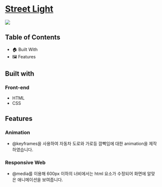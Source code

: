 <h1><a href="https://iamodh.github.io/street-light/">Street Light</a></h1>
<img src="https://github.com/iamodh/street-light/assets/68431235/3b3a12ab-2c54-4ed1-b789-1377e54d74c8">
<h2>Table of Contents</h2>
<ul>
  <li>🏠 Built With</li>
  <li>🖼️ Features</li>
</ul>
<h2>Built with</h2>
<h3>Front-end</h3>
<ul>
  <li>HTML</li>
  <li>CSS</span></li>
</ul>
<h2>Features</h2>
<h3>Animation</h3>
<ul>
  <li>@keyframes을 사용하여 자동차 도로와 가로등 깜빡임에 대한 animation을 제작하였습니다. </li>
</ul>
<h3>Responsive Web</h3>
<ul>
  <li>@media를 이용해 600px 이하의 너비에서는 html 요소가 수정되어 화면에 알맞은 애니메이션을 보여줍니다.</li>
</ul>
